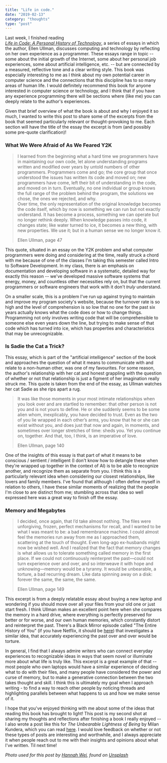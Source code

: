 ```yaml
---
title: "Life in code."
date: "2019-02-13"
category: "thoughts"
type: "post"
---
```


Last week, I finished reading _[Life in Code: A Personal History of Technology](https://www.goodreads.com/book/show/31450584-life-in-code)_, a series of essays in which the author, Ellen Ullman, discusses computing and technology by reflecting on her own experience as a programmer. These essays range in topic -- some about the initial growth of the Internet, some about her personal job experiences, some about artificial intelligence, etc. -- but are connected by a measured, reflective tone and a clear writing style. This book was especially interesting to me as I think about my own potential career in computer science and the connections that this discipline has to so many areas of human life. I would definitely recommend this book for anyone interested in computer science or technology, and I think that if you have any experience programming there will be sections where (like me) you can deeply relate to the author's experiences.

Given that brief overview of what the book is about and why I enjoyed it so much, I wanted to write this post to share some of the excerpts from the book that seemed particularly relevant or thought-provoking to me. Each section will have the title of the essay the excerpt is from (and possibly some pre-quote clarification)!

### What We Were Afraid of As We Feared Y2K

> I learned from the beginning what a hard time we programmers have in maintaining our own code, let alone understanding programs written and modified over years by untold numbers of other programmers. Programmers come and go; the core group that once understood the issues has written its code and moved on; new programmers have come, left their bit of understanding in the code, and moved on in turn. Eventually, no one individual or group knows the full range of the problem behind the program, the solutions we chose, the ones we rejected, and why.  
> Over time, the only representation of the original knowledge becomes the code itself, which by now is something we can run but not exactly understand. It has become a process, something we can operate but no longer rethink deeply. When knowledge passes into code, it changes state; like water turned to ice, it becomes a new thing, with new properties. We use it; but in a human sense we no longer know it.
>
> Ellen Ullman, page 47

This quote, situated in an essay on the Y2K problem and what computer programmers were doing and considering at the time, really struck a chord with me because of one of the classes I'm taking this semester called Intro to Software Development. In my class, there is an emphasis on documentation and developing software in a systematic, detailed way for exactly this reason -- we've developed massive software systems that energy, money, and countless other necessities rely on, but that the current programmers or software engineers that work with it don't _truly_ understand.

On a smaller scale, this is a problem I've run up against trying to maintain and improve my program society's website, because the turnover rate is so high and the level of comprehension is so low that no one for the past six years actually knows what the code does or how to change things. Programming not only involves writing code that will be comprehensible to someone else even years down the line, but trying to make sense of that code which has turned into ice, which has properties and characteristics that may be unrecognizable.

### Is Sadie the Cat a Trick?

This essay, which is part of the "artificial intelligence" section of the book and approaches the question of what it means to communicate with and relate to a non-human other, was one of my favourites. For some reason, the author's relationship with her cat and honest grappling with the question of whether or not that relationship is just a figment of her imagination really struck me. This quote is taken from the end of the essay, as Ullman watches her cat Sadie as she rips apart a rug.

> It was like those moments in your most intimate relationships when you look over and are startled to remember: that other person is not you and is not yours to define. He or she suddenly seems to be some alien whom, inexplicably, you have decided to trust. Even as the two of you lie wrapped in each other’s arms, you know that he or she can exist without you, and does just that now and again, in moments, and sometimes over longer stretches of time: sheds you. Yet you continue on, together. And that, too, I think, is an imperative of love.
>
> Ellen Ullman, page 140

One of the insights of this essay is that part of what it means to be conscious / sentient / intelligent (I don't know how to detangle these when they're wrapped up together in the context of AI) is to be able to recognize another, and recognize them as separate from you. I think this is a particularly relevant idea when considering our closest relationships, like lovers and family members. I've found that although I often define myself in relation to others, I have these similar moments of realizing that the people I'm close to are distinct from me; stumbling across that idea so well expressed here was a great way to finish off the essay.

### Memory and Megabytes

> I decided, once again, that I’d take almost nothing. The files were unforgiving, frozen, perfect mechanisms for recall, and I wanted to be what I was meant to be: a bad remembrance machine. I could almost feel the memories run away from me as I approached them, scattering at the touch of thought. Even long-ago ex-husbands might now be wished well. And I realized that the fact that memory changes is what allows us to tolerate something called memory in the first place. If we could not continuously reinterpret the past—could not turn experience over and over, and so interweave it with hope and unknowing—memory would be a tyranny. It would be unbearable, a torture, a bad recurring dream. Like data spinning away on a disk: forever the same, the same, the same.
>
> Ellen Ullman, page 149

This excerpt is from a deeply relatable essay about buying a new laptop and wondering if you should move over all your files from your old one or just start fresh. I think Ullman makes an excellent point here when she compares the memory in a hard drive, where everything is perfectly preserved for better or for worse, and our own human memories, which constantly distort and reinterpret the past. There's a Black Mirror episode called "The Entire History of You" (if you have Netflix, it should be [here](https://www.netflix.com/watch/70264856)) that investigates a similar idea, that accurately experiencing the past over and over would be torture.

In general, I find that I always admire writers who can connect everyday experiences to recognizable ideas in ways that seem novel or illuminate more about what life is truly like. This excerpt is a great example of that -- most people who own laptops would have a similar experience of deciding what to do with their files, and many people have considered the power and curse of memory, but to make a generative connection between the two takes thought and skill. I think this is ultimately my goal when I approach writing - to find a way to reach other people by noticing threads and highlighting parallels between what happens to us and how we make sense of it.

I hope that you've enjoyed thinking with me about some of the ideas that reading this book has brought to light! This post is my second shot at sharing my thoughts and reflections after finishing a book I really enjoyed -- I also wrote a post like this for _The Unbearable Lightness of Being_ by Milan Kundera, which you can read [here](https://juliariec.wordpress.com/2018/01/06/unbearable-lightness/). I would love feedback on whether or not these types of posts are interesting and worthwhile, and I always appreciate it when people reach out to me with their insights and opinions about what I've written. Til next time!

_Photo used for this post by [Hannah Wei](https://unsplash.com/photos/aso6SYJZGps?utm_source=unsplash&utm_medium=referral&utm_content=creditCopyText), found on [Unsplash](https://unsplash.com/?utm_source=unsplash&utm_medium=referral&utm_content=creditCopyText)_
